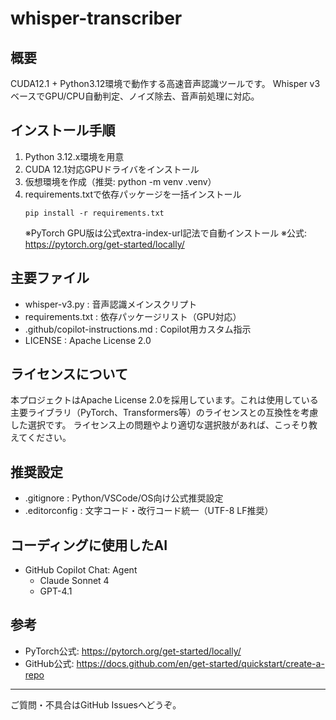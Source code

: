 # whisper-transcriber

## 概要
CUDA12.1 + Python3.12環境で動作する高速音声認識ツールです。
Whisper v3ベースでGPU/CPU自動判定、ノイズ除去、音声前処理に対応。

## インストール手順
1. Python 3.12.x環境を用意
2. CUDA 12.1対応GPUドライバをインストール
3. 仮想環境を作成（推奨: python -m venv .venv）
4. requirements.txtで依存パッケージを一括インストール
   ```
   pip install -r requirements.txt
   ```
   ※PyTorch GPU版は公式extra-index-url記法で自動インストール
   ※公式: https://pytorch.org/get-started/locally/

## 主要ファイル
- whisper-v3.py : 音声認識メインスクリプト
- requirements.txt : 依存パッケージリスト（GPU対応）
- .github/copilot-instructions.md : Copilot用カスタム指示
- LICENSE : Apache License 2.0

## ライセンスについて
本プロジェクトはApache License 2.0を採用しています。これは使用している主要ライブラリ（PyTorch、Transformers等）のライセンスとの互換性を考慮した選択です。
ライセンス上の問題やより適切な選択肢があれば、こっそり教えてください。

## 推奨設定
- .gitignore : Python/VSCode/OS向け公式推奨設定
- .editorconfig : 文字コード・改行コード統一（UTF-8 LF推奨）

## コーディングに使用したAI
- GitHub Copilot Chat: Agent
  - Claude Sonnet 4
  - GPT-4.1

## 参考
- PyTorch公式: https://pytorch.org/get-started/locally/
- GitHub公式: https://docs.github.com/en/get-started/quickstart/create-a-repo

---

ご質問・不具合はGitHub Issuesへどうぞ。
